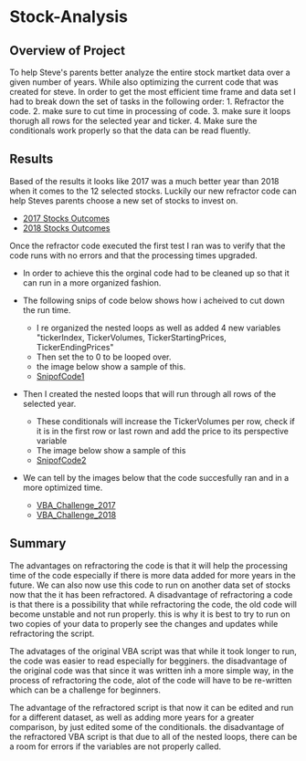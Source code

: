 # Stock-Analysis

## Overview of Project
To help Steve's parents better analyze the entire stock martket data over a given number of years. While also optimizing the current code that was created for steve.
In order to get the most efficient time frame and data set I had to break down the set of tasks in the following order:
	1. Refractor the code.
	2. make sure to cut time in processing of code. 
	3. make sure it loops thorugh all rows for the selected year and ticker.
	4. Make sure the conditionals work properly so that the data can be read fluently.

## Results
Based of the results it looks like 2017 was a much better year than 2018 when it comes to the 12 selected stocks. 
Luckily our new refractor code can help Steves parents choose a new set of stocks to invest on.
- [2017 Stocks Outcomes](https://github.com/Chrisc0610/Stocks-Analysis/blob/main/Resources/all_stocks2017.PNG?raw=true)
- [2018 Stocks Outcomes](https://github.com/Chrisc0610/Stocks-Analysis/blob/main/Resources/all_stocks2018.PNG?raw=true)

Once the refractor code executed the first test I ran was to verify that the code runs with no errors and that the processing times upgraded.

- In order to achieve this the orginal code had to be cleaned up so that it can run in a more organized fashion. 
- The following snips of code below shows how i acheived to cut down the run time.
	* I re organized the nested loops as well as added 4 new variables "tickerIndex, TickerVolumes, TickerStartingPrices, TickerEndingPrices" 
	* Then set the to 0 to be looped over.
	* the image below show a sample of this.
	* [SnipofCode1](https://github.com/Chrisc0610/Stocks-Analysis/blob/main/Resources/SnipofCode.PNG?raw=true)
	
	
- Then I created the nested loops that will run through all rows of the selected year.
	* These conditionals will increase the TickerVolumes per row, check if it is in the first row or last rown and add the price to its perspective variable 
	* The image below show a sample of this
	* [SnipofCode2](https://github.com/Chrisc0610/Stocks-Analysis/blob/main/Resources/SnipofCode2.PNG?raw=true)
				
- We can tell by the images below that the code succesfully ran and in a more optimized time.
	* [VBA_Challenge_2017](https://github.com/Chrisc0610/Stocks-Analysis/blob/main/Resources/VBA_Challenge_2017.PNG?raw=true)
	* [VBA_Challenge_2018](https://github.com/Chrisc0610/Stocks-Analysis/blob/main/Resources/VBA_Challenge_2018.PNG?raw=true)
	
	
## Summary
The advantages on refractoring the code is that it will help the processing time of the code especially if there is more data added for more years in the future. 
We can also now use this code to run on another data set of stocks now that the it has been refractored. A disadvantage of refractoring a code is that there is a 
possibility that while refractoring the code, the old code will become unstable and not run properly. this is why it is best to try to run on two copies of your data 
to properly see the changes and updates while refractoring the script.

The advatages of the original VBA script was that while it took longer to run, the code was easier to read especially for begginers. the disadvantage of the original code was that
since it was written inh a more simple way, in the process of refractoring the code, alot of the code will have to be re-written which can be a challenge for beginners.

The advantage of the refractored script is that now it can be edited and run for a different dataset, as well as adding more years for a greater comparison, by just edited some of the 
conditionals. the disadvantage of the refractored VBA script is that due to all of the nested loops, there can be a room for errors if the variables are not properly called. 
